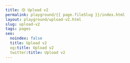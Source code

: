 ```yaml
---
title: 🟡 Upload v2
permalink: playground/{{ page.fileSlug }}/index.html
layout: playground/upload-v2.html
slug: upload-v2
tags: pages
seo:
  noindex: false
  title: Upload v2
  og:title: Upload v2
  twitter:title: Upload v2
---
```



